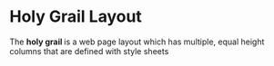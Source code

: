 # Holy Grail Layout <br/>
The <strong> holy grail </strong> is a web page layout which has multiple, equal height columns that are defined with style sheets <br>
